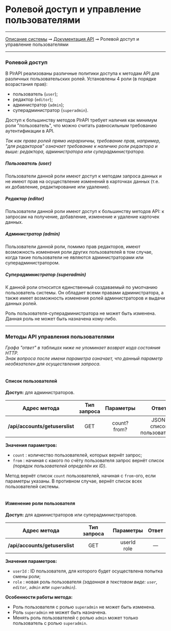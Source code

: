 # Ролевой доступ и управление пользователями

----
[Описание системы](../index.md) ➞ [Документация API](index.md) ➞ Ролевой доступ и управление пользователями

----

### Ролевой доступ

В PlrAPI реализованы различные политики доступа к методам API для различных пользовательских ролей. Установлены 4 роли (в порядке возрастания прав):
* пользователь (`user`);
* редактор (`editor`);
* администратор (`admin`);
* суперадминистратор (`superadmin`).

Доступ к большинству методов PlrAPI требует наличия как минимум роли "пользователь", что можно считать равносильным требованию аутентификации в API.

*Так как права ролей прямо иерархичны, требование прав, например, "для редакторов" означает требование к наличию роли редактора и выше: редактора, администратора или суперадминистратора.*

##### Пользователь (user)

Пользователи данной роли имеют доступ к методам запроса данных и не имеют прав на осуществление изменений в карточках данных (т.е. их добавление, редактирование или удаление).

##### Редактор (editor)

Пользователи данной роли имеют доступ к большинству методов API: к запросам на получение, добавление, изменение и удаление карточек данных.

##### Администратор (admin)

Пользователи данной роли, помимо прав редакторов, имеют возможность изменения роли других пользователей в том случае, когда такие пользователи не являются администраторами или суперадминистратором.

##### Суперадминистратор (superadmin)

К данной роли относится единственный создаваемый по умолчанию пользователь системы. Он обладает всеми правами администратора, а также имеет возможность изменения ролей администраторов и выдачи данных ролей.

Роль пользователя-суперадминистратора не может быть изменена. Данная роль не может быть назначена кому-либо.

----

### Методы API управления пользователями

*Графа "ответ" в таблицах ниже не упоминает возврат кода состояния HTTP.*  
*Знак вопроса после имени параметра означает, что данный параметр необязателен для осуществления запроса.*
<br/><br/>

#### Список пользователей

**Доступ:** для администраторов.

|	Адрес метода					|	Тип запроса			|	Параметры			| Ответ
|	:----:							|	:----:				|	:----:				| :----:
| **/api/accounts/getuserslist**	|	GET					| count?<br />from?		| JSON:<br />список пользователей

**Значения параметров:**
* `count` : количество пользователей, которых вернёт запрос;
* `from` : начиная с какого по счёту пользователя запрос вернёт список *(порядок пользователей определён их ID)*.

Метод вернёт список `count` пользователей, начиная с `from`-ого, если параметры указаны. В противном случае, вернёт список всех пользователей системы.
<br/><br/>

#### Изменение роли пользователя

**Доступ:** для администраторов или суперадминистраторов.

|	Адрес метода					|	Тип запроса			|	Параметры			| Ответ
|	:----:							|	:----:				|	:----:				| :----:
| **/api/accounts/getuserslist**	|	GET					| userId<br />role		| —

**Значения параметров:**
* `userId` : ID пользователя, для которого будет осуществлена попытка смены роли;
* `role` : новая роль пользователя *(заданная в текстовом виде: `user`, `editor`, `admin` или `superadmin`)*.

**Особенности работы метода:**
* Роль пользователя с ролью `superadmin` не может быть изменена.
* Роль `superadmin` не может быть назначена.
* Менять роль пользователей с ролью `admin` может только пользователь с ролью `superadmin`.

<br/><br/>
